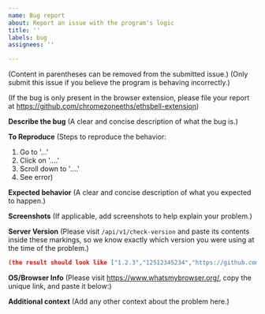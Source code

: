 ```yaml
---
name: Bug report
about: Report an issue with the program's logic
title: ''
labels: bug
assignees: ''

---
```


(Content in parentheses can be removed from the submitted issue.)
(Only submit this issue if you believe the program is behaving incorrectly.)

(If the bug is only present in the browser extension, please file your report at https://github.com/chromezoneeths/ethsbell-extension)

**Describe the bug**
(A clear and concise description of what the bug is.)

**To Reproduce**
(Steps to reproduce the behavior:
1. Go to '...'
2. Click on '....'
3. Scroll down to '....'
4. See error)

**Expected behavior**
(A clear and concise description of what you expected to happen.)

**Screenshots**
(If applicable, add screenshots to help explain your problem.)

**Server Version**
(Please visit `/api/v1/check-version` and paste its contents inside these markings, so we know exactly which version you were using at the time of the problem.)

```json
(the result should look like ["1.2.3","12512345234","https://github.com/whatever"])
```

**OS/Browser Info**
(Please visit https://www.whatsmybrowser.org/, copy the unique link, and paste it below:)

**Additional context**
(Add any other context about the problem here.)
